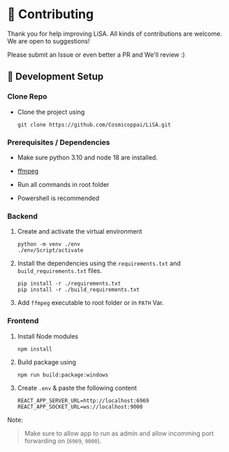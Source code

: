 # 🤝 Contributing

Thank you for help improving LiSA. All kinds of contributions are welcome. We are open to suggestions!

Please submit an Issue or even better a PR and We'll review :)

## 📖 Development Setup

### Clone Repo

-   Clone the project using

    ```cli
    git clone https://github.com/Cosmicoppai/LiSA.git
    ```

### Prerequisites / Dependencies

-   Make sure python 3.10 and node 18 are installed.

-   [ffmpeg](https://ffmpeg.org/download.html)

-   Run all commands in root folder

-   Powershell is recommended

### Backend

1. Create and activate the virtual environment

    ```cli
    python -m venv ./env
    ./env/Script/activate
    ```

2. Install the dependencies using the `requirements.txt` and `build_requirements.txt` files.

    ```cli
    pip install -r ./requirements.txt
    pip install -r ./build_requirements.txt
    ```

3. Add `ffmpeg` executable to root folder or in `PATH` Var.

### Frontend

1. Install Node modules

    ```
    npm install
    ```

2. Build package using

    ```cli
    npm run build:package:windows
    ```

3. Create `.env` & paste the following content

    ```dotenv
    REACT_APP_SERVER_URL=http://localhost:6969
    REACT_APP_SOCKET_URL=ws://localhost:9000
    ```

Note:

> Make sure to allow app to run as admin and allow incomming port forwarding on (`6969`, `9000`).
